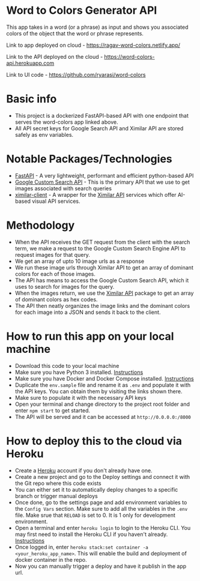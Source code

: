 # Word to Colors Generator API

This app takes in a word (or a phrase) as input and shows you associated colors of the object that the word or phrase represents.

Link to app deployed on cloud - https://ragav-word-colors.netlify.app/

Link to the API deployed on the cloud - https://word-colors-api.herokuapp.com

Link to UI code - https://github.com/ryarasi/word-colors

# Basic info

- This project is a dockerized FastAPI-based API with one endpoint that serves the word-colors app linked above.
- All API secret keys for Google Search API and Ximilar API are stored safely as env variables.

# Notable Packages/Technologies

- [FastAPI](https://fastapi.tiangolo.com/) - A very lightweight, performant and efficient python-based API
- [Google Custom Search API](https://developers.google.com/custom-search/v1) - This is the primary API that we use to get images associated with search queries
- [ximilar-client](https://pypi.org/project/ximilar-client/) - A wrapper for the [Ximilar API](https://www.ximilar.com/all-services/) services which offer AI-based visual API services.

# Methodology

- When the API receives the GET request from the client with the search term, we make a request to the Google Custom Search Engine API to request images for that query.
- We get an array of upto 10 image urls as a response
- We run these image urls through Ximilar API to get an array of dominant colors for each of those images.
- The API has means to access the Google Custom Search API, which it uses to search for images for the query.
- When the images return, we use the [Ximilar API](https://www.ximilar.com/all-services/) package to get an array of dominant colors as hex codes.
- The API then neatly organizes the image links and the dominant colors for each image into a JSON and sends it back to the client.

# How to run this app on your local machine

- Download this code to your local machine
- Make sure you have Python 3 installed. [Instructions](https://www.python.org/downloads/)
- Make sure you have Docker and Docker Compose installed. [Instructions](https://docs.docker.com/compose/install/)
- Duplicate the `env.sample` file and rename it as `.env` and populate it with the API keys. You can obtain them by visiting the links shown there.
- Make sure to populate it with the necessary API keys
- Open your terminal and change directory to the project root folder and enter `npm start` to get started.
- The API will be served and it can be accessed at `http://0.0.0.0:/8000`

# How to deploy this to the cloud via Heroku

- Create a [Heroku](https://heroku.com) account if you don't already have one.
- Create a new project and go to the Deploy settings and connect it with the Git repo where this code exists
- You can either set it to automatically deploy changes to a specific branch or trigger manual deploys
- Once done, go to the settings page and add environment variables to the `Config Vars` section. Make sure to add all the variables in the `.env` file. Make srue that `RELOAD` is set to 0. It is 1 only for development environment.
- Open a terminal and enter `heroku login` to login to the Heroku CLI. You may first need to install the Heroku CLI if you haven't already. [Instructions](https://devcenter.heroku.com/articles/heroku-cli#download-and-install)
- Once logged in, enter `heroku stack:set container -a <your_heroku_app_name>`. This will enable the build and deployment of docker container in the repo.
- Now you can manually trigger a deploy and have it publish in the app url.
